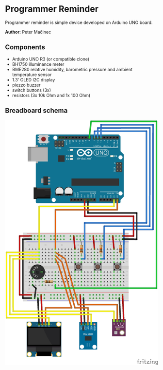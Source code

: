 # Programmer Reminder

Programmer reminder is simple device developed on Arduino UNO board.

**Author:** Peter Mačinec

## Components

* Arduino UNO R3 (or compatible clone)
* BH1750 illuminance meter
* BME280 relative humidity, barometric pressure and ambient temperature sensor
* 1.3' OLED I2C display
* piezzo buzzer
* switch buttons (3x)
* resistors (3x 10k Ohm and 1x 100 Ohm)

## Breadboard schema

<img src="diagrams/programmer_reminder_bb.jpg" alt="Breadboard schema">

